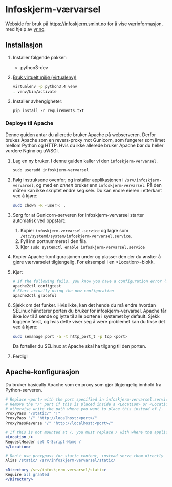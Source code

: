 # Infoskjerm-værvarsel

Webside for bruk på https://infoskjerm.smint.no for å vise værinformasjon, med
hjelp av [yr.no](https://yr.no).

## Installasjon

1. Installer følgende pakker:

    * python3-dev

3. [Bruk virtuelt miljø (virtualenv)!](https://iamzed.com/2009/05/07/a-primer-on-virtualenv/)

   ```bash
   virtualenv -p python3.4 venv
   . venv/bin/activate
   ```

4. Installer avhengigheter:
        
   <code>pip install -r requirements.txt</code>

### Deploye til Apache

Denne guiden antar du allerede bruker Apache på webserveren. Derfor brukes Apache
som en revers-proxy mot Gunicorn, som fungerer som limet mellom Python og HTTP.
Hvis du ikke allerede bruker Apache bør du heller vurdere Nginx og uWSGI.

1. Lag en ny bruker. I denne guiden kaller vi den `infoskjerm-vervarsel`.

    ```
    sudo useradd infoskjerm-vervarsel
    ```

2. Følg instruksene ovenfor, og installer applikasjonen i `/srv/infoskjerm-vervarsel`,
   og med en _annen_ bruker enn `infoskjerm-vervarsel`. På den måten kan ikke skriptet
   endre seg selv. Du kan endre eieren i etterkant ved å kjøre:

   ```sh
   sudo chown -R <user>: .
   ```

5. Sørg for at Gunicorn-serveren for infoskjerm-vervarsel starter automatisk ved oppstart:

   1. Kopier `infoskjerm-vervarsel.service` og lagre som `/etc/systemd/system/infoskjerm-vervarsel.service`.
   2. Fyll inn portnummeret i den fila.
   3. Kjør `sudo systemctl enable infoskjerm-vervarsel.service`

7. Kopier Apache-konfigurasjonen under og plasser den der du ønsker å gjøre
   værvarselet tilgjengelig. For eksempel i en &lt;Location&gt;-blokk.

8. Kjør:

    ```sh
    # If the following fails, you know you have a configuration error (but the server is still up)
    apache2ctl configtest
    # Start actually using the new configuration
    apache2ctl graceful
    ```

10. Sjekk om det funker. Hvis ikke, kan det hende du må endre hvordan SELinux håndterer
    porten du bruker for infoskjerm-vervarsel. Apache får ikke lov til å sende og lytte
    til alle portene i systemet by default. Sjekk loggene først, og hvis
    dette viser seg å være problemet kan du fikse det ved å kjøre:

    ```sh
    sudo semanage port -a -t http_port_t -p tcp <port>
    ```
    
    Da forteller du SELinux at Apache skal ha tilgang til den porten.

12. Ferdig!

## Apache-konfigurasjon

Du bruker basically Apache som en proxy som gjør tilgjengelig innhold fra
Python-serveren.

```apache
# Replace <port> with the port specified in infoskjerm-vervarsel.service (that is, the port infoskjerm-vervarsel actually runs at)
# Remove the "/" part if this is placed inside a <Location> or <LocationMatch>,
# otherwise write the path where you want to place this instead of /.
ProxyPass "/static/" "!"
ProxyPass "/" "http://localhost:<port>/"
ProxyPassReverse "/" "http://localhost:<port>/"

# If this is not mounted at /, you must replace / with where the application is mounted
<Location />
RequestHeader set X-Script-Name /
</Location>

# Don't use proxypass for static content, instead serve them directly
Alias /static/ /srv/infoskjerm-vervarsel/static/

<Directory /srv/infoskjerm-vervarsel/static>
Require all granted
</Directory>

```
